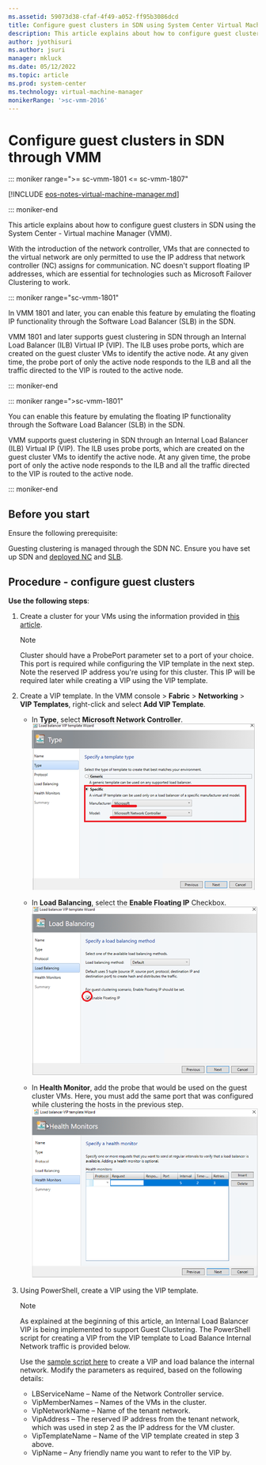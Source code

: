 ```yaml
---
ms.assetid: 59073d38-cfaf-4f49-a052-ff95b3086dcd
title: Configure guest clusters in SDN using System Center Virtual Machine Manager.
description: This article explains about how to configure guest clusters in SDN through VMM.
author: jyothisuri
ms.author: jsuri
manager: mkluck
ms.date: 05/12/2022
ms.topic: article
ms.prod: system-center
ms.technology: virtual-machine-manager
monikerRange: '>sc-vmm-2016'
---
```


# Configure guest clusters in SDN through VMM

::: moniker range=">= sc-vmm-1801 <= sc-vmm-1807"

[!INCLUDE [eos-notes-virtual-machine-manager.md](../includes/eos-notes-virtual-machine-manager.md)]

::: moniker-end


This article explains about how to configure guest clusters in SDN using the System Center - Virtual machine Manager (VMM).

With the introduction of the network controller, VMs that are connected to the virtual network are only permitted to use the IP address that network controller (NC) assigns for communication. NC doesn't support floating IP addresses, which are essential for technologies such as Microsoft Failover Clustering to work.

::: moniker range="sc-vmm-1801"

In VMM 1801 and later, you can enable this feature by emulating the floating IP functionality through the Software Load Balancer (SLB) in the SDN.

VMM 1801 and later supports guest clustering in SDN through an Internal Load Balancer (ILB) Virtual IP (VIP). The ILB uses probe ports, which are created on the guest cluster VMs to identify the active node.  At any given time, the probe port of only the active node responds to the ILB and all the traffic directed to the VIP is routed to the active node.

::: moniker-end


::: moniker range=">sc-vmm-1801"

You can enable this feature by emulating the floating IP functionality through the Software Load Balancer (SLB) in the SDN.

VMM supports guest clustering in SDN through an Internal Load Balancer (ILB) Virtual IP (VIP). The ILB uses probe ports, which are created on the guest cluster VMs to identify the active node.  At any given time, the probe port of only the active node responds to the ILB and all the traffic directed to the VIP is routed to the active node.

::: moniker-end

## Before you start

Ensure the following prerequisite:

Guesting clustering is managed through the SDN NC. Ensure you have set up SDN and [deployed NC](sdn-controller.md) and [SLB](sdn-slb.md). 

## Procedure - configure guest clusters

**Use the following steps**:

1. Create a cluster for your VMs using the information provided in [this article](/windows-server/networking/sdn/manage/guest-clustering#example-2-configuring-a-microsoft-failover-cluster).

   > [!NOTE]
   > Cluster should have a ProbePort parameter set to a port of your choice. This port is required while configuring the VIP template in the next step.
   > Note the reserved IP address you're using for this cluster. This IP will be required later while creating a VIP using the VIP template.

2. Create a VIP template. In the VMM console > **Fabric** > **Networking** > **VIP Templates**, right-click and select **Add VIP Template**.

   - In **Type**, select **Microsoft Network Controller**.
   ![Screenshot of network controller.](media/sdn-guest-clustering/select-controller.png)

   - In **Load Balancing**, select the **Enable Floating IP** Checkbox.
   ![Screenshot of floating IP.](media/sdn-guest-clustering/enable-floating.png)

   - In **Health Monitor**, add the probe that would be used on the guest cluster VMs. Here, you must add the same port that was configured while clustering the hosts in the previous step.
   ![Screenshot of health monitor.](media/sdn-guest-clustering/health-monitors.png)

3. Using PowerShell, create a VIP using the VIP template.

   > [!NOTE]
   > As explained at the beginning of this article, an Internal Load Balancer VIP is being implemented to support Guest Clustering. The PowerShell script for creating a VIP from the VIP template to Load Balance Internal Network traffic is provided below.

   Use the [sample script here](sdn-load-balance-network-traffic.md#script-for-creating-vip-to-load-balance-internal-network-traffic) to create a VIP and load balance the internal network. Modify the parameters as required, based on the following details:

   - LBServiceName – Name of the Network Controller service.
   - VipMemberNames – Names of the VMs in the cluster.
   - VipNetworkName – Name of the tenant network.
   - VipAddress – The reserved IP address from the tenant network, which was used in step 2 as the IP address for the VM cluster.
   - VipTemplateName – Name of the VIP template created in step 3 above.
   - VipName – Any friendly name you want to refer to the VIP by.
